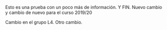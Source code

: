Esto es una prueba con un poco más de información. Y FIN.
Nuevo cambio y cambio de nuevo para el curso 2019/20

Cambio en el grupo L4. Otro cambio.